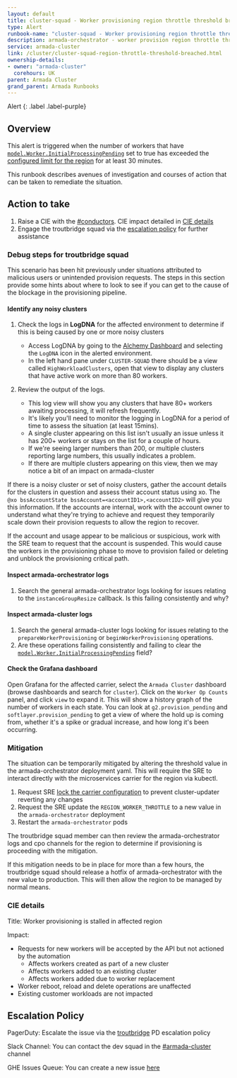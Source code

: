 ```yaml
---
layout: default
title: cluster-squad - Worker provisioning region throttle threshold breached
type: Alert
runbook-name: "cluster-squad - Worker provisioning region throttle threshold breached"
description: armada-orchestrator - worker provision region throttle threshold breached
service: armada-cluster
link: /cluster/cluster-squad-region-throttle-threshold-breached.html
ownership-details:
- owner: "armada-cluster"
  corehours: UK
parent: Armada Cluster
grand_parent: Armada Runbooks
---
```


Alert
{: .label .label-purple}

## Overview

This alert is triggered when the number of workers that have [`model.Worker.InitialProcessingPending`](https://github.ibm.com/alchemy-containers/armada-model/blob/0034913ba5c06f3388c91b2354c450f080db32f0/model/structs.go#L971-L975) set to true has exceeded the [configured limit for the region](https://github.ibm.com/alchemy-containers/armada-orchestrator/blob/8af45140ed8d66b95320d064de7a5b12403792e9/services/armada-orchestrator/deployment.yaml#L352-L353) for at least 30 minutes.

This runbook describes avenues of investigation and courses of action that can be taken to remediate the situation.

## Action to take

1. Raise a CIE with the [#conductors](https://ibm-argonauts.slack.com/archives/C54H08JSK). CIE impact detailed in [CIE details](#cie-details)
2. Engage the troutbridge squad via the [escalation policy](#escalation-policy) for further assistance

### Debug steps for troutbridge squad

This scenario has been hit previously under situations attributed to malicious users or unintended provision requests. The steps in this section provide some hints about where to look to see if you can get to the cause of the blockage in the provisioning pipeline.

#### Identify any noisy clusters

1. Check the logs in **LogDNA** for the affected environment to determine if this is being caused by one or more noisy clusters
    - Access LogDNA by going to the [Alchemy Dashboard](https://alchemy-dashboard.containers.cloud.ibm.com/carrier) and selecting the `LogDNA` icon in the alerted environment.
    - In the left hand pane under `CLUSTER-SQUAD` there should be a view called `HighWorkloadClusters`, open that view to display any clusters that have active work on more than 80 workers.

1. Review the output of the logs.
    - This log view will show you any clusters that have 80+ workers awaiting processing, it will refresh frequently.
    - It's likely you'll need to monitor the logging in LogDNA for a period of time to assess the situation (at least 15mins).
    - A single cluster appearing on this list isn't usually an issue unless it has 200+ workers or stays on the list for a couple of hours.
    - If we're seeing larger numbers than 200, or multiple clusters reporting large numbers, this usually indicates a problem. 
    - If there are multiple clusters appearing on this view, then we may notice a bit of an impact on armada-cluster

If there is a noisy cluster or set of noisy clusters, gather the account details for the clusters in question and assess their account status using xo. The `@xo bssAccountState bssAccount=<accountID1>,<accountID2>` will give you this information. If the accounts are internal, work with the account owner to understand what they're trying to achieve and request they temporarily scale down their provision requests to allow the region to recover. 

If the account and usage appear to be malicious or suspicious, work with the SRE team to request that the account is suspended. This would cause the workers in the provisioning phase to move to provision failed or deleting and unblock the provisioning critical path.

#### Inspect armada-orchestrator logs

1. Search the general armada-orchestrator logs looking for issues relating to the `instanceGroupResize` callback. Is this failing consistently and why?

#### Inspect armada-cluster logs

1. Search the general armada-cluster logs looking for issues relating to the `prepareWorkerProvisioning` or `beginWorkerProvisioning` operations.
1. Are these operations failing consistently and failing to clear the [`model.Worker.InitialProcessingPending`](https://github.ibm.com/alchemy-containers/armada-model/blob/0034913ba5c06f3388c91b2354c450f080db32f0/model/structs.go#L971-L975) field?

#### Check the Grafana dashboard

Open Grafana for the affected carrier, select the `Armada Cluster` dashboard (browse dashboards and search for `cluster`). Click on the `Worker Op Counts` panel, and click `view` to expand it. This will show a history graph of the number of workers in each state. You can look at `g2.provision_pending` and `softlayer.provision_pending` to get a view of where the hold up is coming from, whether it's a spike or gradual increase, and how long it's been occurring.

### Mitigation

The situation can be temporarily mitigated by altering the threshold value in the armada-orchestrator deployment yaml. This will require the SRE to interact directly with the microservices carrier for the region via kubectl.

1. Request SRE [lock the carrier configuration](https://pages.github.ibm.com/alchemy-conductors/documentation-pages/docs/runbooks/cluster-updater-using-launchdarkly.html) to prevent cluster-updater reverting any changes
2. Request the SRE update the `REGION_WORKER_THROTTLE` to a new value in the `armada-orchestrator` deployment
3. Restart the `armada-orchestrator` pods

The troutbridge squad member can then review the armada-orchestrator logs and cpo channels for the region to determine if provisioning is proceeding with the mitigation.

If this mitigation needs to be in place for more than a few hours, the troutbridge squad should release a hotfix of armada-orchestrator with the new value to production. This will then allow the region to be managed by normal means.

### CIE details

Title: Worker provisioning is stalled in affected region

Impact:

* Requests for new workers will be accepted by the API but not actioned by the automation
  * Affects workers created as part of a new cluster
  * Affects workers added to an existing cluster
  * Affects workers added due to worker replacement
* Worker reboot, reload and delete operations are unaffected
* Existing customer workloads are not impacted

## Escalation Policy

PagerDuty:
  Escalate the issue via the [troutbridge](https://ibm.pagerduty.com/escalation_policies#PQORC98) PD escalation policy

Slack Channel:
  You can contact the dev squad in the [#armada-cluster](https://ibm-argonauts.slack.com/archives/C54FV49RU) channel

GHE Issues Queue:
  You can create a new issue [here](https://github.ibm.com/alchemy-containers/troutbridge/issues/new)
